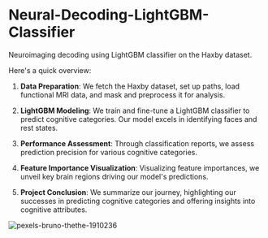 # Neural-Decoding-LightGBM-Classifier
Neuroimaging decoding using LightGBM classifier on the Haxby dataset.

Here's a quick overview:

1. **Data Preparation**: We fetch the Haxby dataset, set up paths, load functional MRI data, and mask and preprocess it for analysis.

2. **LightGBM Modeling**: We train and fine-tune a LightGBM classifier to predict cognitive categories. Our model excels in identifying faces and rest states.

3. **Performance Assessment**: Through classification reports, we assess prediction precision for various cognitive categories.

4. **Feature Importance Visualization**: Visualizing feature importances, we unveil key brain regions driving our model's predictions.

5. **Project Conclusion**: We summarize our journey, highlighting our successes in predicting cognitive categories and offering insights into cognitive attributes.


![pexels-bruno-thethe-1910236](https://github.com/lacomaofficial/Neural-Decoding-LightGBM-Classifier/assets/132283879/9c99d522-cdf0-4cf4-9fe2-df186dc3564e)
